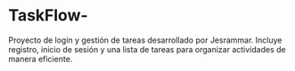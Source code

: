 # TaskFlow-
Proyecto de login y gestión de tareas desarrollado por Jesrammar. Incluye registro, inicio de sesión y una lista de tareas para organizar actividades de manera eficiente.
